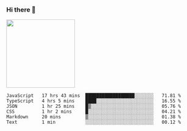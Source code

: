 ### Hi there 👋

<!--
**hwolf0610/hwolf0610** is a ✨ _special_ ✨ repository because its `README.md` (this file) appears on your GitHub profile.

Here are some ideas to get you started:

- 🔭 I’m currently working on ...
- 🌱 I’m currently learning ...
- 👯 I’m looking to collaborate on ...
- 🤔 I’m looking for help with ...
- 💬 Ask me about ...
- 📫 How to reach me: ...
- 😄 Pronouns: ...
- ⚡ Fun fact: ...
-->

<img height="180em" src="https://github-readme-stats.vercel.app/api?username=hwolf0610&show_icons=true&hide_border=true&&count_private=true&include_all_commits=true" />


<!--START_SECTION:waka-->

```text
JavaScript   17 hrs 43 mins  ██████████████████░░░░░░░   71.81 %
TypeScript   4 hrs 5 mins    ████░░░░░░░░░░░░░░░░░░░░░   16.55 %
JSON         1 hr 25 mins    █▒░░░░░░░░░░░░░░░░░░░░░░░   05.76 %
CSS          1 hr 2 mins     █░░░░░░░░░░░░░░░░░░░░░░░░   04.21 %
Markdown     20 mins         ▒░░░░░░░░░░░░░░░░░░░░░░░░   01.38 %
Text         1 min           ░░░░░░░░░░░░░░░░░░░░░░░░░   00.12 %
```

<!--END_SECTION:waka-->
